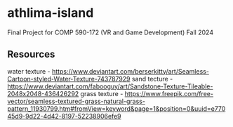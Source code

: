 # athlima-island
Final Project for COMP 590-172 (VR and Game Development) Fall 2024

## Resources

water texture - https://www.deviantart.com/berserkitty/art/Seamless-Cartoon-styled-Water-Texture-743787929
sand tecture - https://www.deviantart.com/fabooguy/art/Sandstone-Texture-Tileable-2048x2048-436426292
grass texture - https://www.freepik.com/free-vector/seamless-textured-grass-natural-grass-pattern_11930799.htm#fromView=keyword&page=1&position=0&uuid=e77045d9-9d22-4d42-8197-52238906efe9